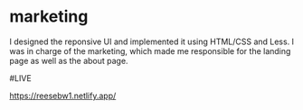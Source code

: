 # marketing

I designed the reponsive UI and implemented it using HTML/CSS and Less. I was in charge of the marketing, which made me responsible for the landing page as well as the about page.

#LIVE

https://reesebw1.netlify.app/
